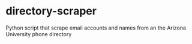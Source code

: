 # directory-scraper
Python script that scrape email accounts and names from an the Arizona University phone directory
